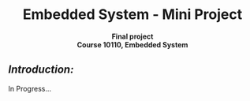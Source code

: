 <h1 align="center">Embedded System - Mini Project</br></h1>

<p align="center">
    <b>Final project</br>
Course 10110, Embedded System</b></p>


## ***Introduction:***
In Progress...
